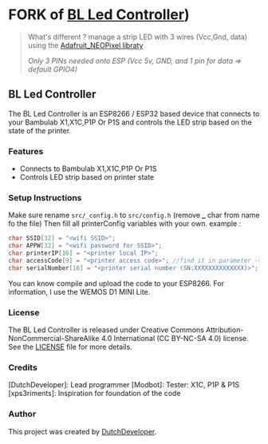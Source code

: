 # FORK of [BL Led Controller](https://github.com/DutchDevelop/BLLEDController_8266))

>What's different ?
>manage a strip LED with 3 wires (Vcc,Gnd, data) using the [Adafruit_NEOPixel libraty](https://github.com/adafruit/Adafruit_NeoPixel.git)
>
>*Only 3 PINs needed onto ESP (Vcc 5v, GND, and 1 pin for data => default GPIO4)*

## BL Led Controller

The BL Led Controller is an ESP8266 / ESP32 based device that connects to your Bambulab X1,X1C,P1P Or P1S and controls the LED strip based on the state of the printer.

### Features

- Connects to Bambulab X1,X1C,P1P Or P1S
- Controls LED strip based on printer state

### Setup Instructions

Make sure rename `src/_config.h` to `src/config.h` (remove **_** char from name fo the file)
Then fill all printerConfig variables with your own.
example :
```c
char SSID[32] = "<wifi SSID>";
char APPW[32] = "<wifi password for SSID>";
char printerIP[16] = "<printer local IP>";
char accessCode[9] = "<printer access code>"; //find it in parameter -> General
char serialNumber[16] = "<printer serial number (SN:XXXXXXXXXXXXXX)>"; // find it in parameter -> General -> Device info
```

You can know compile and upload the code to your ESP8266.
For information, I use the WEMOS D1 MINI Lite.

### License

The BL Led Controller is released under Creative Commons Attribution-NonCommercial-ShareAlike 4.0 International (CC BY-NC-SA 4.0) license. See the [LICENSE](https://github.com/DutchDevelop/BLLEDController/blob/main/LICENSE) file for more details.

### Credits
[DutchDeveloper]: Lead programmer
[Modbot]: Tester: X1C, P1P & P1S
[xps3riments]: Inspiration for foundation of the code

### Author

This project was created by [DutchDeveloper](https://dutchdevelop.com/).

